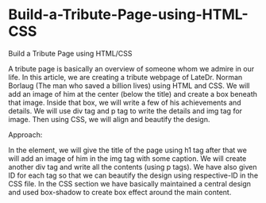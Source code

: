 # Build-a-Tribute-Page-using-HTML-CSS
Build a Tribute Page using HTML/CSS


A tribute page is basically an overview of someone whom we admire in our life. In this article, we are creating a tribute webpage of LateDr. Norman Borlaug
(The man who saved a billion lives) using HTML and CSS. We will add an image of him at the center (below the title) and create a box beneath that image. Inside that box, we will write a few of his achievements and details. We will use div tag and p tag to write the details and img tag for image. Then using CSS, we will align and beautify the design. 

Approach:

In the <body> element, we will give the title of the page using h1 tag after that we will add an image of him in the img tag with some caption. We will create another div tag and write all the contents (using p tags). We have also given ID for each tag so that we can beautify the design using respective-ID in the CSS file.
In the CSS section we have basically maintained a central design and used box-shadow to create box effect around the main content.
